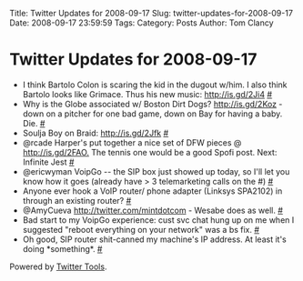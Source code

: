Title: Twitter Updates for 2008-09-17
Slug: twitter-updates-for-2008-09-17
Date: 2008-09-17 23:59:59
Tags: 
Category: Posts
Author: Tom Clancy

# Twitter Updates for 2008-09-17

<ul>
	<li>I think Bartolo Colon is scaring the kid in the dugout w/him. I also think Bartolo looks like Grimace. Thus his new music: <a href="http://is.gd/2Ji4" rel="nofollow">http://is.gd/2Ji4</a> <a href="http://twitter.com/tclancy/statuses/924008023">#</a></li>
	<li>Why is the Globe associated w/ Boston Dirt Dogs? <a href="http://is.gd/2Koz" rel="nofollow">http://is.gd/2Koz</a> - down on a pitcher for one bad game, down on Bay for having a baby. Die. <a href="http://twitter.com/tclancy/statuses/924518134">#</a></li>
	<li>Soulja Boy on Braid: <a href="http://is.gd/2Jfk" rel="nofollow">http://is.gd/2Jfk</a> <a href="http://twitter.com/tclancy/statuses/924530758">#</a></li>
	<li>@rcade Harper's put together a nice set of DFW pieces @ <a href="http://is.gd/2FAO." rel="nofollow">http://is.gd/2FAO.</a> The tennis one would be a good Spofi post. Next: Infinite Jest <a href="http://twitter.com/tclancy/statuses/924652654">#</a></li>
	<li>@ericwyman VoipGo -- the SIP box just showed up today, so I'll let you know how it goes (already have &gt; 3 telemarketing calls on the #) <a href="http://twitter.com/tclancy/statuses/924851370">#</a></li>
	<li>Anyone ever hook a VoIP router/ phone adapter (Linksys SPA2102) in through an existing router? <a href="http://twitter.com/tclancy/statuses/924942531">#</a></li>
	<li>@AmyCueva <a href="http://twitter.com/mintdotcom" rel="nofollow">http://twitter.com/mintdotcom</a> - Wesabe does as well. <a href="http://twitter.com/tclancy/statuses/924951532">#</a></li>
	<li>Bad start to my VoipGo experience: cust svc chat hung up on me when I suggested "reboot everything on your network" was a bs fix. <a href="http://twitter.com/tclancy/statuses/924982162">#</a></li>
	<li>Oh good, SIP router shit-canned my machine's IP address. At least it's doing *something*. <a href="http://twitter.com/tclancy/statuses/924995722">#</a></li>
</ul>
<p>Powered by <a href="http://alexking.org/projects/wordpress">Twitter Tools</a>.</p>
